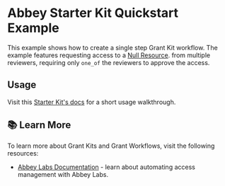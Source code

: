 # Abbey Starter Kit Quickstart Example

This example shows how to create a single step Grant Kit workflow.
The example features requesting access to a [Null Resource](https://registry.terraform.io/providers/hashicorp/null/latest).
from multiple reviewers, requiring only `one_of` the reviewers to approve the access.

## Usage

Visit this [Starter Kit's docs](https://docs.abbey.so/getting-started/quickstart) for a short usage walkthrough.

## :books: Learn More

To learn more about Grant Kits and Grant Workflows, visit the following resources:

-   [Abbey Labs Documentation](https://docs.abbey.so) - learn about automating access management with Abbey Labs.
